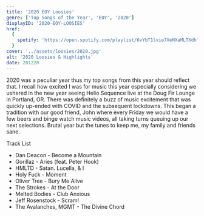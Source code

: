 ```yaml
---
title: '2020 EOY Loosies'
genre: ['Top Songs of the Year', 'EOY', '2020']
displayID: '2020-EOY-LOOSIES'
href:
  {
    spotify: 'https://open.spotify.com/playlist/6vYbT1lvie7XeNXaMLTXdh?si=5d5b5d9647284eef',
  }
cover: '../assets/loosies/2020.jpg'
alt: '2020 Loosies & Highlights'
date: 201220
---
```


2020 was a peculiar year thus my top songs from this year should reflect that. I recall how excited I was for music this year especially considering we ushered in the new year seeing Helio Sequence live at the Doug Fir Lounge in Portland, OR. There was definitely a buzz of music excitement that was quickly up-ended with COVID and the subsequent lockdowns. This began a tradition with our good friend, John where every Friday we would have a few beers and binge watch music videos, all taking turns queuing up our next selections. Brutal year but the tunes to keep me, my family and friends sane.

Track List

- Dan Deacon - Become a Mountain
- Gorillaz - Aries (feat. Peter Hook)
- HMLTD - Satan. Lucella, & I
- Holy Fuck - Moment
- Oliver Tree - Bury Me Alive
- The Strokes - At the Door
- Melted Bodies - Club Anxious
- Jeff Rosenstock - Scram!
- The Avalanches, MGMT - The Divine Chord
